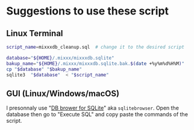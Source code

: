 # Suggestions to use these script

## Linux Terminal

```bash
script_name=mixxxdb_cleanup.sql  # change it to the desired script

database="${HOME}/.mixxx/mixxxdb.sqlite"
bakup_name="${HOME}/.mixxx/mixxxdb.sqlite.bak.$(date +%y%m%d%H%M)"
cp "$database" "$bakup_name"
sqlite3  "$database"  < "$script_name"
```

## GUI (Linux/Windows/macOS)

I presonnaly use "[DB brower for SQLite](https://sqlitebrowser.org/)" aka `sqlitebrowser`. Open the database then go to "Execute SQL" and copy paste the commands of the script.
